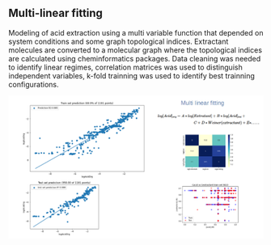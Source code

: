 ## Multi-linear fitting

Modeling of acid extraction using a multi variable function that depended on system conditions and some graph topological indices. 
Extractant molecules are converted to a molecular graph where the topological indices are calculated using cheminformatics packages. 
Data cleaning was needed to identify linear regimes, correlation matrices was used to distinguish independent variables,
k-fold trainning was used to identify best trainning configurations.

![Summary](multilinearFitting.png)
